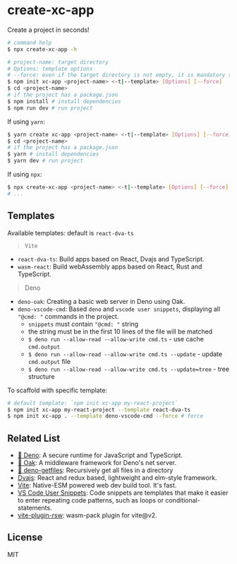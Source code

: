 # create-xc-app

Create a project in seconds!

```bash
# command help
$ npx create-xc-app -h
```

```bash
# project-name: target directory
# Options: template options
# --force: even if the target directory is not empty, it is mandatory to create a template.
$ npm init xc-app <project-name> <-t|--template> [Options] [--force]
$ cd <project-name>
# if the project has a package.json
$ npm install # install dependencies
$ npm run dev # run project
```

If using `yarn`:

```bash
$ yarn create xc-app <project-name> <-t|--template> [Options] [--force]
$ cd <project-name>
# if the project has a package.json
$ yarn # install dependencies
$ yarn dev # run project
```

If using `npx`:

```bash
$ npx create-xc-app <project-name> <-t|--template> [Options] [--force]
# ...
```

## Templates

Available templates: default is `react-dva-ts`
> `Vite`

- `react-dva-ts`: Build apps based on React, Dvajs and TypeScript.
- `wasm-react`: Build webAssembly apps based on React, Rust and TypeScript.

> Deno

- `deno-oak`: Creating a basic web server in Deno using Oak.
- `deno-vscode-cmd`: Based `deno` and `vscode user snippets`, displaying all `"@cmd: "` commands in the project.
  - `snippets` must contain `"@cmd: "` string
  - the string must be in the first 10 lines of the file will be matched
  - `$ deno run --allow-read --allow-write cmd.ts` - use cache `cmd.output`
  - `$ deno run --allow-read --allow-write cmd.ts --update` - update `cmd.output` file
  - `$ deno run --allow-read --allow-write cmd.ts --update=tree` - tree structure

To scaffold with specific template:

```bash
# default template: `npm init xc-app my-react-project`
$ npm init xc-app my-react-project --template react-dva-ts
$ npm init xc-app . --template deno-vscode-cmd --force # force
```

## Related List

- [🦕 Deno](https://deno.land): A secure runtime for JavaScript and TypeScript.
- [🦕 Oak](https://github.com/oakserver/oak): A middleware framework for Deno's net server.
- [🦕 deno-getfiles](https://github.com/lencx/deno-getfiles): Recursively get all files in a directory
- [Dvajs](https://github.com/dvajs/dva): React and redux based, lightweight and elm-style framework.
- [Vite](https://github.com/vitejs/vite): Native-ESM powered web dev build tool. It's fast.
- [VS Code User Snippets](https://code.visualstudio.com/docs/editor/userdefinedsnippets): Code snippets are templates that make it easier to enter repeating code patterns, such as loops or conditional-statements.
- [vite-plugin-rsw](https://github.com/lencx/vite-plugin-rsw): wasm-pack plugin for vite@v2.

## License

MIT

